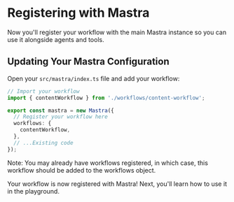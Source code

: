 # Registering with Mastra

Now you'll register your workflow with the main Mastra instance so you can use it alongside agents and tools.

## Updating Your Mastra Configuration

Open your `src/mastra/index.ts` file and add your workflow:

```typescript
// Import your workflow
import { contentWorkflow } from './workflows/content-workflow';

export const mastra = new Mastra({
  // Register your workflow here
  workflows: {
    contentWorkflow,
  },
  // ...Existing code
});
```

Note: You may already have workflows registered, in which case, this workflow should be added to the workflows object.

Your workflow is now registered with Mastra! Next, you'll learn how to use it in the playground.
